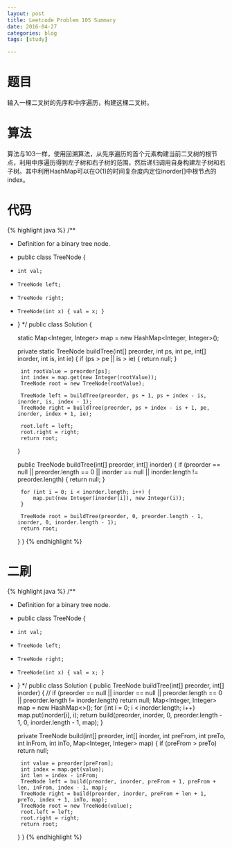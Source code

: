 ```yaml
---
layout: post
title: Leetcode Problem 105 Summary
date: 2016-04-27
categories: blog
tags: [study]

---
```


# 题目

输入一棵二叉树的先序和中序遍历，构建这棵二叉树。


# 算法

算法与103一样，使用回溯算法，从先序遍历的首个元素构建当前二叉树的根节点，利用中序遍历得到左子树和右子树的范围，然后递归调用自身构建左子树和右子树。其中利用HashMap可以在O(1)的时间复杂度内定位inorder[]中根节点的index。

# 代码

{% highlight java %}
/**
 * Definition for a binary tree node.
 * public class TreeNode {
 *     int val;
 *     TreeNode left;
 *     TreeNode right;
 *     TreeNode(int x) { val = x; }
 * }
 */
public class Solution {
    
    static Map<Integer, Integer> map = new HashMap<Integer, Integer>();
    
    private static TreeNode buildTree(int[] preorder, int ps, int pe, int[] inorder, int is, int ie) {
        if (ps > pe || is > ie) {
            return null;
        }
        
        int rootValue = preorder[ps];
        int index = map.get(new Integer(rootValue));
        TreeNode root = new TreeNode(rootValue);
        
        TreeNode left = buildTree(preorder, ps + 1, ps + index - is, inorder, is, index - 1);
        TreeNode right = buildTree(preorder, ps + index - is + 1, pe, inorder, index + 1, ie);
        
        root.left = left;
        root.right = right;
        return root;
    }
    
    public TreeNode buildTree(int[] preorder, int[] inorder) {
        if (preorder == null || preorder.length == 0 || inorder == null || inorder.length != preorder.length) {
            return null;
        }
        
        for (int i = 0; i < inorder.length; i++) {
            map.put(new Integer(inorder[i]), new Integer(i));
        }
        
        TreeNode root = buildTree(preorder, 0, preorder.length - 1, inorder, 0, inorder.length - 1);
        return root;
    }
}
{% endhighlight %}

# 二刷

{% highlight java %}
/**
 * Definition for a binary tree node.
 * public class TreeNode {
 *     int val;
 *     TreeNode left;
 *     TreeNode right;
 *     TreeNode(int x) { val = x; }
 * }
 */
public class Solution {
    public TreeNode buildTree(int[] preorder, int[] inorder) {
        // if (preorder == null || inorder == null || preorder.length == 0 || preorder.length != inorder.length) return null;
        Map<Integer, Integer> map = new HashMap<>();
        for (int i = 0; i < inorder.length; i++) map.put(inorder[i], i);
        return build(preorder, inorder, 0, preorder.length - 1, 0, inorder.length - 1, map);
    }
    
    private TreeNode build(int[] preorder, int[] inorder, int preFrom, int preTo, int inFrom, int inTo, Map<Integer, Integer> map) {
        if (preFrom > preTo) return null;
        
        int value = preorder[preFrom];
        int index = map.get(value);
        int len = index - inFrom;
        TreeNode left = build(preorder, inorder, preFrom + 1, preFrom + len, inFrom, index - 1, map);
        TreeNode right = build(preorder, inorder, preFrom + len + 1, preTo, index + 1, inTo, map);
        TreeNode root = new TreeNode(value);
        root.left = left;
        root.right = right;
        return root;
    }
}
{% endhighlight %}
